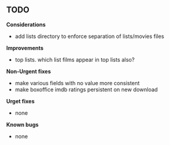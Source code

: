 
## TODO

**Considerations**
* add lists directory to enforce separation of lists/movies files

**Improvements**
* top lists. which list films appear in top lists also?

**Non-Urgent fixes**
* make various fields with no value more consistent
* make boxoffice imdb ratings persistent on new download

**Urget fixes**
* none

**Known bugs**
* none

